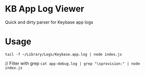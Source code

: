 # KB App Log Viewer

Quick and dirty parser for Keybase app logs

# Usage

`tail -f ~/Library/Logs/Keybase.app.log | node index.js`

// Filter with grep
`cat app-debug.log | grep "\sprovision:" | node index.js`
